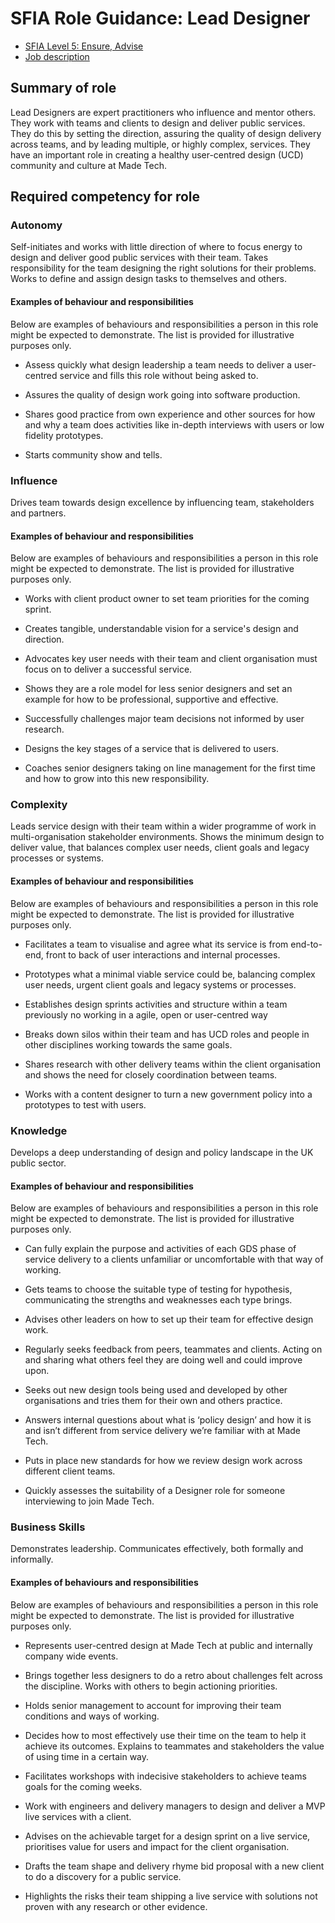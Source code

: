 # SFIA Role Guidance: Lead Designer

- [SFIA Level 5: Ensure, Advise](https://sfia-online.org/en/sfia-7/responsibilities/level-5)
- [Job description](https://github.com/madetech/handbook/blob/main/roles/sfia/lead_designer.md)

## Summary of role

Lead Designers are expert practitioners who influence and mentor others. They work with teams and clients to design and deliver public services. They do this by setting the direction, assuring the quality of design delivery across teams, and by leading multiple, or highly complex, services. They have an important role in creating a healthy user-centred design (UCD) community and culture at Made Tech.

## Required competency for role

### Autonomy

Self-initiates  and works with little direction of where to focus energy to design and deliver good public services with their team. Takes responsibility for the team designing the right solutions for their problems. Works to define and assign design tasks to themselves and others. 

#### Examples of behaviour and responsibilities

Below are examples of behaviours and responsibilities a person in this role might be expected to demonstrate. The list is provided for illustrative purposes only.

- Assess quickly what design leadership a team needs to deliver a user-centred service and fills this role without being asked to. 

- Assures the quality of design work going into software production. 

- Shares good practice from own experience and other sources for how and why a team does activities like in-depth interviews with users or low fidelity prototypes.

- Starts community show and tells.


### Influence

Drives team towards design excellence by influencing team, stakeholders and partners. 

#### Examples of behaviour and responsibilities

Below are examples of behaviours and responsibilities a person in this role might be expected to demonstrate. The list is provided for illustrative purposes only.

- Works with client product owner to set team priorities for the coming sprint.

- Creates tangible, understandable vision for a service's design and direction.

- Advocates key user needs with their team and client organisation must focus on to deliver a successful service. 

- Shows they are a role model for less senior designers and set an example for how to be professional, supportive and effective. 

- Successfully challenges major team decisions not informed by user research. 

- Designs the key stages of a service that is delivered to users. 

- Coaches senior designers taking on line management for the first time and how to grow into this new responsibility.


### Complexity

Leads service design with their team within a wider programme of work in multi-organisation stakeholder environments. Shows the minimum design to deliver value, that balances complex user needs, client goals and legacy processes or systems. 

#### Examples of behaviour and responsibilities

Below are examples of behaviours and responsibilities a person in this role might be expected to demonstrate. The list is provided for illustrative purposes only.

- Facilitates a team to visualise and agree what its service is from end-to-end, front to back of user interactions and internal processes. 

- Prototypes what a minimal viable service could be, balancing complex user needs, urgent client goals and legacy systems or processes.

- Establishes design sprints activities and structure within a team previously no working in a agile, open or user-centred way

- Breaks down silos within their team and has UCD roles and people in other disciplines working towards the same goals.

- Shares research with other delivery teams within the client organisation and shows the need for closely coordination between teams.

- Works with a content designer to turn a new government policy into a prototypes to test with users.

### Knowledge

Develops a deep understanding of design and policy landscape in the UK public sector.

#### Examples of behaviour and responsibilities

Below are examples of behaviours and responsibilities a person in this role might be expected to demonstrate. The list is provided for illustrative purposes only.

- Can fully explain the purpose and activities of each GDS phase of service delivery to a clients unfamiliar or uncomfortable with that way of working. 

- Gets teams to choose the suitable type of testing for hypothesis, communicating the strengths and weaknesses each type brings.

- Advises other leaders on how to set up their team for effective design work.

- Regularly seeks feedback from peers, teammates and clients. Acting on and sharing what others feel they are doing well and could improve upon. 

- Seeks out new design tools being used and developed by other organisations and tries them for their own and others practice. 

- Answers internal questions about what is ‘policy design’ and how it is and isn’t different from service delivery we’re familiar with at Made Tech. 

- Puts in place new standards for how we review design work across different client teams.

- Quickly assesses the suitability of a Designer role for someone interviewing to join Made Tech.

### Business Skills

Demonstrates leadership. Communicates effectively, both formally and informally.

#### Examples of behaviours and responsibilities

Below are examples of behaviours and responsibilities a person in this role might be expected to demonstrate. The list is provided for illustrative purposes only.

- Represents user-centred design at Made Tech at public and internally company wide events. 

- Brings together less designers to do a retro about challenges felt across the discipline. Works with others to begin actioning priorities.

- Holds senior management to account for improving their team conditions and ways of working. 

- Decides how to most effectively use their time on the team to help it achieve its outcomes. Explains to teammates and stakeholders the value of using time in a certain way. 

- Facilitates workshops with indecisive stakeholders to achieve teams goals for the coming weeks. 

- Work with engineers and delivery managers to design and deliver a MVP live services with a client. 

- Advises on the achievable target for a design sprint on a live service, prioritises value for users and impact for the client organisation. 

- Drafts the team shape and delivery rhyme bid proposal with a new client to do a discovery for a public service. 

- Highlights the risks their team shipping a live service with solutions not proven with any research or other evidence.


